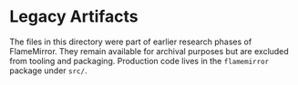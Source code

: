 # Legacy Artifacts

The files in this directory were part of earlier research phases of FlameMirror.
They remain available for archival purposes but are excluded from tooling and
packaging. Production code lives in the `flamemirror` package under `src/`.
